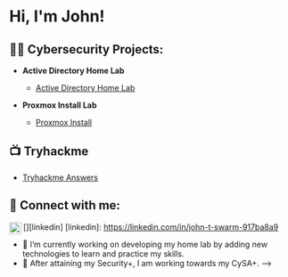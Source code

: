 <h1>Hi, I'm John! 

<h2>👨‍💻 Cybersecurity Projects:</h2>

- <b>Active Directory Home Lab</b>
  - [Active Directory Home Lab](https://github.com/TylerSwarm06/active_directory)

- <b>Proxmox Install Lab</b>
  - [Proxmox Install](https://github.com/TylerSwarm06/ProxmoxInstall)


<h2>📺 Tryhackme</h2>

- [Tryhackme Answers](https://github.com/TylerSwarm06/THMURL)

<h2> 🤳 Connect with me:</h2>

[<img align="left" alt="john-t-swarm-917ba8a9r | LinkedIn" width="22px" src="https://cdn.jsdelivr.net/npm/simple-icons@v3/icons/linkedin.svg" />][linkedin]
[linkedin]: https://linkedin.com/in/john-t-swarm-917ba8a9


- 🔭 I’m currently working on developing my home lab by adding new technologies to learn and practice my skills.
- 🌱 After attaining my Security+, I am working towards my CySA+.
-->
